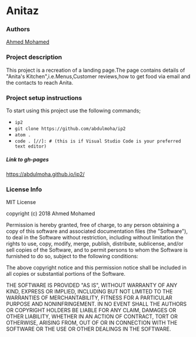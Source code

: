 # Anitaz


### Authors
[Ahmed Mohamed](https://github.com/abdulmoha)

### Project description
This project is a recreation of a landing page.The page contains details of "Anita's Kitchen",i.e.Menus,Customer reviews,how to get food via email and the contacts to reach Anita.

### Project setup instructions
To start using this project use the following commands;
- `ip2`
- `git clone https://github.com/abdulmoha/ip2`
- `atom .`
- `code . [//]: # (this is if Visual Studio Code is your preferred text editor)`

##### Link to gh-pages
https://abdulmoha.github.io/ip2/

### License Info
MIT License

copyright (c) 2018 Ahmed Mohamed

Permission is hereby granted, free of charge, to any person obtaining a copy of this software and associated documentation files (the "Software"), to deal in the Software without restriction, including without limitation the rights to use, copy, modify, merge, publish, distribute, sublicense, and/or sell copies of the Software, and to permit persons to whom the Software is furnished to do so, subject to the following conditions:

The above copyright notice and this permission notice shall be included in all copies or substantial portions of the Software.

THE SOFTWARE IS PROVIDED "AS IS", WITHOUT WARRANTY OF ANY KIND, EXPRESS OR IMPLIED, INCLUDING BUT NOT LIMITED TO THE WARRANTIES OF MERCHANTABILITY, FITNESS FOR A PARTICULAR PURPOSE AND NONINFRINGEMENT. IN NO EVENT SHALL THE AUTHORS OR COPYRIGHT HOLDERS BE LIABLE FOR ANY CLAIM, DAMAGES OR OTHER LIABILITY, WHETHER IN AN ACTION OF CONTRACT, TORT OR OTHERWISE, ARISING FROM, OUT OF OR IN CONNECTION WITH THE SOFTWARE OR THE USE OR OTHER DEALINGS IN THE SOFTWARE.
